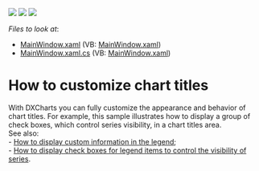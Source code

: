 <!-- default badges list -->
![](https://img.shields.io/endpoint?url=https://codecentral.devexpress.com/api/v1/VersionRange/128569631/11.2.5%2B)
[![](https://img.shields.io/badge/Open_in_DevExpress_Support_Center-FF7200?style=flat-square&logo=DevExpress&logoColor=white)](https://supportcenter.devexpress.com/ticket/details/E1914)
[![](https://img.shields.io/badge/📖_How_to_use_DevExpress_Examples-e9f6fc?style=flat-square)](https://docs.devexpress.com/GeneralInformation/403183)
<!-- default badges end -->
<!-- default file list -->
*Files to look at*:

* [MainWindow.xaml](./CS/MainWindow.xaml) (VB: [MainWindow.xaml](./VB/MainWindow.xaml))
* [MainWindow.xaml.cs](./CS/MainWindow.xaml.cs) (VB: [MainWindow.xaml](./VB/MainWindow.xaml))
<!-- default file list end -->
# How to customize chart titles


<p>With DXCharts you can fully customize the appearance and behavior of chart titles. For example, this sample illustrates how to display a group of check boxes, which control series visibility, in a chart titles area.<br />
See also:<br />
-  <a href="https://www.devexpress.com/Support/Center/p/E2409">How to display custom information in the legend</a>;<br />
- <a href="https://www.devexpress.com/Support/Center/p/E2842">How to display check boxes for legend items to control the visibility of series</a>.</p>

<br/>


